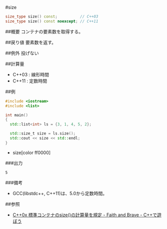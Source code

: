 #size
```cpp
size_type size() const;          // C++03
size_type size() const noexcept; // C++11
```

##概要
コンテナの要素数を取得する。


##戻り値
要素数を返す。


##例外
投げない


##計算量
- C++03 : 線形時間
- C++11 : 定数時間


##例
```cpp
#include <iostream>
#include <list>

int main()
{
  std::list<int> ls = {3, 1, 4, 5, 2};

  std::size_t size = ls.size();
  std::cout << size << std::endl;
}
```
* size[color ff0000]

###出力
```
5
```

###備考
- GCC(libstdc++, C++11)は、5.0から定数時間。

##参照
- [C++0x 標準コンテナのsize()の計算量を規定 - Faith and Brave - C++で遊ぼう](http://d.hatena.ne.jp/faith_and_brave/20090902/1251879571)


